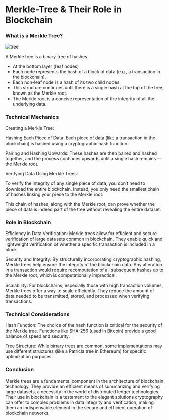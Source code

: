 # Merkle-Tree & Their Role in Blockchain
### What is a Merkle Tree?
![tree](https://github.com/adeliafebriani/Tijarah-Blockchain-Notes/assets/162258265/d67eead0-0fea-4d30-96b8-7e4eb80d674a)

A Merkle tree is a binary tree of hashes.
* At the bottom layer (leaf nodes)
* Each node represents the hash of a block of data (e.g., a transaction in the blockchain).
* Each non-leaf node is a hash of its two child nodes.
* This structure continues until there is a single hash at the top of the tree, known as the Merkle root.
* The Merkle root is a concise representation of the integrity of all the underlying data.

### Technical Mechanics

Creating a Merkle Tree:

Hashing Each Piece of Data: Each piece of data (like a transaction in the blockchain) is hashed using a cryptographic hash function.

Pairing and Hashing Upwards: These hashes are then paired and hashed together, and the process continues upwards until a single hash remains — the Merkle root.

Verifying Data Using Merkle Trees:

To verify the integrity of any single piece of data, you don’t need to download the entire blockchain. Instead, you only need the smallest chain of hashes linking your piece to the Merkle root.

This chain of hashes, along with the Merkle root, can prove whether the piece of data is indeed part of the tree without revealing the entire dataset.

### Role in Blockchain

Efficiency in Data Verification: Merkle trees allow for efficient and secure verification of large datasets common in blockchain. They enable quick and lightweight verification of whether a specific transaction is included in a block.

Security and Integrity: By structurally incorporating cryptographic hashing, Merkle trees help ensure the integrity of the blockchain data. Any alteration in a transaction would require recomputation of all subsequent hashes up to the Merkle root, which is computationally impractical.

Scalability: For blockchains, especially those with high transaction volumes, Merkle trees offer a way to scale efficiently. They reduce the amount of data needed to be transmitted, stored, and processed when verifying transactions.

### Technical Considerations

Hash Function: The choice of the hash function is critical for the security of the Merkle tree. Functions like SHA-256 (used in Bitcoin) provide a good balance of speed and security.

Tree Structure: While binary trees are common, some implementations may use different structures (like a Patricia tree in Ethereum) for specific optimization purposes.

### Conclusion

Merkle trees are a fundamental component in the architecture of blockchain technology. They provide an efficient means of summarizing and verifying large datasets, a necessity in the world of distributed ledger technologies. Their use in blockchain is a testament to the elegant solutions cryptography can offer to complex problems in data integrity and verification, making them an indispensable element in the secure and efficient operation of blockchain networks.

